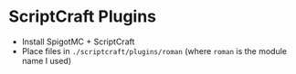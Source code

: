 # ScriptCraft Plugins

- Install SpigotMC + ScriptCraft
- Place files in `./scriptcraft/plugins/roman` (where `roman` is the module name I used)

